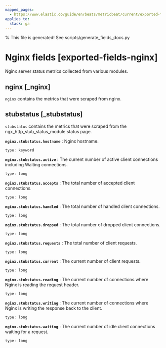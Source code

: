```yaml
---
mapped_pages:
  - https://www.elastic.co/guide/en/beats/metricbeat/current/exported-fields-nginx.html
applies_to:
  stack: ga
---
```


% This file is generated! See scripts/generate_fields_docs.py

# Nginx fields [exported-fields-nginx]

Nginx server status metrics collected from various modules.

## nginx [_nginx]

`nginx` contains the metrics that were scraped from nginx.

## stubstatus [_stubstatus]

`stubstatus` contains the metrics that were scraped from the ngx_http_stub_status_module status page.

**`nginx.stubstatus.hostname`**
:   Nginx hostname.

    type: keyword


**`nginx.stubstatus.active`**
:   The current number of active client connections including Waiting connections.

    type: long


**`nginx.stubstatus.accepts`**
:   The total number of accepted client connections.

    type: long


**`nginx.stubstatus.handled`**
:   The total number of handled client connections.

    type: long


**`nginx.stubstatus.dropped`**
:   The total number of dropped client connections.

    type: long


**`nginx.stubstatus.requests`**
:   The total number of client requests.

    type: long


**`nginx.stubstatus.current`**
:   The current number of client requests.

    type: long


**`nginx.stubstatus.reading`**
:   The current number of connections where Nginx is reading the request header.

    type: long


**`nginx.stubstatus.writing`**
:   The current number of connections where Nginx is writing the response back to the client.

    type: long


**`nginx.stubstatus.waiting`**
:   The current number of idle client connections waiting for a request.

    type: long


